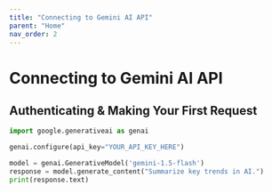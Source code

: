 ```yaml
---
title: "Connecting to Gemini AI API"
parent: "Home"
nav_order: 2
---
```


# Connecting to Gemini AI API  

## Authenticating & Making Your First Request  

```python
import google.generativeai as genai

genai.configure(api_key="YOUR_API_KEY_HERE")

model = genai.GenerativeModel('gemini-1.5-flash')
response = model.generate_content("Summarize key trends in AI.")
print(response.text)
